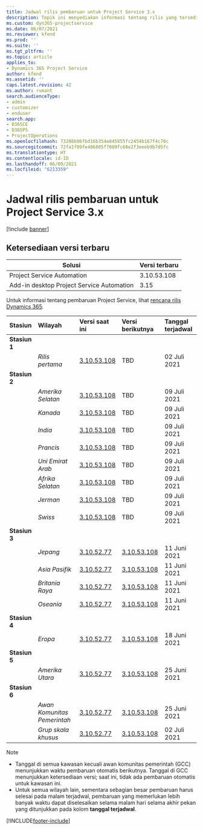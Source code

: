 ```yaml
---
title: Jadwal rilis pembaruan untuk Project Service 3.x
description: Topik ini menyediakan informasi tentang rilis yang tersedia dan yang akan datang dari Dynamics 365 Project Service Automation.
ms.custom: dyn365-projectservice
ms.date: 06/07/2021
ms.reviewer: kfend
ms.prod: ''
ms.suite: ''
ms.tgt_pltfrm: ''
ms.topic: article
applies_to:
- Dynamics 365 Project Service
author: kfend
ms.assetid: ''
caps.latest.revision: 42
ms.author: rumant
search.audienceType:
- admin
- customizer
- enduser
search.app:
- D365CE
- D365PS
- ProjectOperations
ms.openlocfilehash: 73208b06fbd16b354e845855fc2454b167f4c70c
ms.sourcegitcommit: 72fa1f09fe406805f7009fc68e2f3eeeb9b7d5fc
ms.translationtype: HT
ms.contentlocale: id-ID
ms.lasthandoff: 06/09/2021
ms.locfileid: "6213359"
---
```

# <a name="update-release-schedule-for-project-service-3x"></a>Jadwal rilis pembaruan untuk Project Service 3.x

[!include [banner](../includes/psa-now-project-operations.md)]

## <a name="latest-version-availability"></a>Ketersediaan versi terbaru

| Solusi  | Versi terbaru |
|-------|----|
| Project Service Automation    | 3.10.53.108 |
| Add-in desktop Project Service Automation                | 3.15          |

Untuk informasi tentang pembaruan Project Service, lihat [rencana rilis Dynamics 365](/dynamics365/release-plans/). 

| Stasiun  | Wilayah | Versi saat ini | Versi berikutnya |  Tanggal terjadwal
| :---   | :---   | :---   | :---   |:---   |         
|<strong>Stasiun 1</strong> | |  |  | |
| | <i>Rilis pertama</i> | [3.10.53.108](whats-new-ur-32.md) | TBD | 02 Juli 2021
|<strong>Stasiun 2</strong> | |  |  | |
| | <i>Amerika Selatan</i> | [3.10.53.108](whats-new-ur-32.md) | TBD | 09 Juli 2021
| | <i>Kanada</i> | [3.10.53.108](whats-new-ur-32.md) | TBD | 09 Juli 2021
| | <i>India</i> | [3.10.53.108](whats-new-ur-32.md) | TBD | 09 Juli 2021
| | <i>Prancis</i> | [3.10.53.108](whats-new-ur-32.md) | TBD | 09 Juli 2021
| | <i>Uni Emirat Arab</i> | [3.10.53.108](whats-new-ur-32.md) | TBD | 09 Juli 2021
| | <i>Afrika Selatan</i> | [3.10.53.108](whats-new-ur-32.md) | TBD | 09 Juli 2021
| | <i>Jerman</i> | [3.10.53.108](whats-new-ur-32.md) | TBD | 09 Juli 2021
| | <i>Swiss</i> | [3.10.53.108](whats-new-ur-32.md) | TBD | 09 Juli 2021
|<strong>Stasiun 3</strong> | |  |  | |
| | <i>Jepang</i> | [3.10.52.77](whats-new-ur-31.md) | [3.10.53.108](whats-new-ur-32.md) | 11 Juni 2021
| | <i>Asia Pasifik</i> | [3.10.52.77](whats-new-ur-31.md) | [3.10.53.108](whats-new-ur-32.md) | 11 Juni 2021
| | <i>Britania Raya</i> | [3.10.52.77](whats-new-ur-31.md) | [3.10.53.108](whats-new-ur-32.md) | 11 Juni 2021
| | <i>Oseania</i> | [3.10.52.77](whats-new-ur-31.md) | [3.10.53.108](whats-new-ur-32.md) | 11 Juni 2021
|<strong>Stasiun 4</strong> | |  |  | |
| | <i>Eropa</i> | [3.10.52.77](whats-new-ur-31.md) | [3.10.53.108](whats-new-ur-32.md) | 18 Juni 2021
|<strong>Stasiun 5</strong> | |  |  | |
| | <i>Amerika Utara</i> | [3.10.52.77](whats-new-ur-31.md) | [3.10.53.108](whats-new-ur-32.md) | 25 Juni 2021
|<strong>Stasiun 6</strong> | |  |  | |
| | <i>Awan Komunitas Pemerintah</i> | [3.10.52.77](whats-new-ur-31.md) | [3.10.53.108](whats-new-ur-32.md) | 25 Juni 2021
| | <i>Grup skala khusus</i> | [3.10.52.77](whats-new-ur-31.md) | [3.10.53.108](whats-new-ur-32.md) | 02 Juli 2021

>[!Note]
> - Tanggal di semua kawasan kecuali awan komunitas pemerintah (GCC) menunjukkan waktu pembaruan otomatis berikutnya. Tanggal di GCC menunjukkan ketersediaan versi; saat ini, tidak ada pembaruan otomatis untuk kawasan ini.
> - Untuk semua wilayah lain, sementara sebagian besar pembaruan harus selesai pada malam terjadwal, pembaruan yang memerlukan lebih banyak waktu dapat diselesaikan selama malam hari selama akhir pekan yang ditunjukkan pada kolom **tanggal terjadwal**.


[!INCLUDE[footer-include](../includes/footer-banner.md)]

